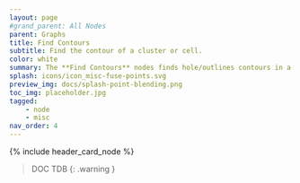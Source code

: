 ```yaml
---
layout: page
#grand_parent: All Nodes
parent: Graphs
title: Find Contours
subtitle: Find the contour of a cluster or cell.
color: white
summary: The **Find Contours** nodes finds hole/outlines contours in a graph, using points as proximity seeds.
splash: icons/icon_misc-fuse-points.svg
preview_img: docs/splash-point-blending.png
toc_img: placeholder.jpg
tagged: 
    - node
    - misc
nav_order: 4
---
```


{% include header_card_node %}

> DOC TDB
{: .warning }